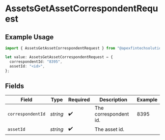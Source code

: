 # AssetsGetAssetCorrespondentRequest

## Example Usage

```typescript
import { AssetsGetAssetCorrespondentRequest } from "@apexfintechsolutions/ascend-sdk/models/operations";

let value: AssetsGetAssetCorrespondentRequest = {
  correspondentId: "8395",
  assetId: "<id>",
};
```

## Fields

| Field                 | Type                  | Required              | Description           | Example               |
| --------------------- | --------------------- | --------------------- | --------------------- | --------------------- |
| `correspondentId`     | *string*              | :heavy_check_mark:    | The correspondent id. | 8395                  |
| `assetId`             | *string*              | :heavy_check_mark:    | The asset id.         |                       |